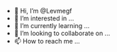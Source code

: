 - 👋 Hi, I’m @Levmegf
- 👀 I’m interested in ...
- 🌱 I’m currently learning ...
- 💞️ I’m looking to collaborate on ...
- 📫 How to reach me ...

<!---
Levmegf/Levmegf is a ✨ special ✨ repository because its `README.md` (this file) appears on your GitHub profile.
You can click the Preview link to take a look at your changes.
--->
